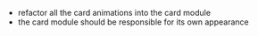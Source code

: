 - refactor all the card animations into the card module
- the card module should be responsible for its own appearance 